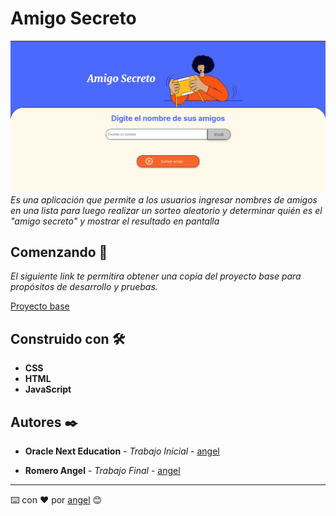 # Amigo Secreto
![muestra de la aplicacion](assets/screen.jpg)
_Es una aplicación que permite a los usuarios ingresar nombres de amigos en una lista para luego realizar un sorteo aleatorio y determinar quién es el "amigo secreto" y mostrar el resultado en pantalla_

## Comenzando 🚀

_El siguiente link te permitira obtener una copia del proyecto base para propósitos de desarrollo y pruebas._

[Proyecto base](https://github.com/Oracle-Next-Education/challenge-amigo-secreto_esp/archive/refs/heads/main.zip)

## Construido con 🛠️

*  **CSS**
*  **HTML**
*  **JavaScript** 

## Autores ✒️

* **Oracle Next Education** - *Trabajo Inicial* - [angel](https://github.com/Oracle-Next-Education/challenge-amigo-secreto_esp)

* **Romero Angel** - *Trabajo Final* - [angel](https://github.com/angelromero933)

---
⌨️ con ❤️ por [angel](https://github.com/angelromero933) 😊
